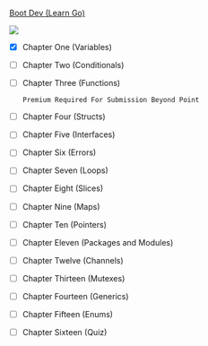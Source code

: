 [Boot Dev (Learn Go)](https://www.boot.dev/lessons/224252be-adc9-452f-8ed0-0b305b25d0cb)

<p align="left">
  <img src="https://api.boot.dev/v1/users/public/0ac0ccc1-756a-476e-a6c4-b37e579fced9/thumbnail" >
</p>

* [X] Chapter One (Variables)
* [ ] Chapter Two (Conditionals)
* [ ] Chapter Three (Functions)

  `Premium Required For Submission Beyond Point`
* [ ] Chapter Four (Structs)
* [ ] Chapter Five (Interfaces)
* [ ] Chapter Six (Errors)
* [ ] Chapter Seven (Loops)
* [ ] Chapter Eight (Slices)
* [ ] Chapter Nine (Maps)
* [ ] Chapter Ten (Pointers)
* [ ] Chapter Eleven (Packages and Modules)
* [ ] Chapter Twelve (Channels)
* [ ] Chapter Thirteen (Mutexes)
* [ ] Chapter Fourteen (Generics)
* [ ] Chapter Fifteen (Enums)
* [ ] Chapter Sixteen (Quiz)
